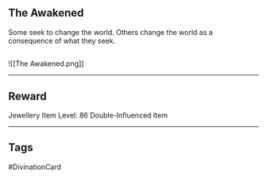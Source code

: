 ## The Awakened
Some seek to change the world. Others change the world as a consequence of what they seek.
## 
![[The Awakened.png]]

---
## Reward
Jewellery
Item Level: 86
Double-Influenced Item

---
## Tags
#DivinationCard